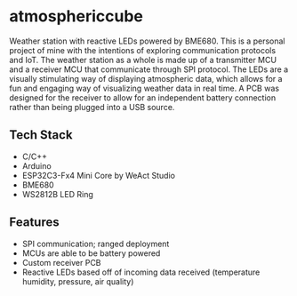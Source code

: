# atmosphericcube
Weather station with reactive LEDs powered by BME680. This is a personal project of mine with the intentions of exploring communication protocols and IoT. The weather station as a whole is made up of a transmitter MCU and a receiver MCU that communicate through SPI protocol. The LEDs are a visually stimulating way of displaying atmospheric data, which allows for a fun and engaging way of visualizing weather data in real time. A PCB was designed for the receiver to allow for an independent battery connection rather than being plugged into a USB source.

## Tech Stack
- C/C++
- Arduino
- ESP32C3-Fx4 Mini Core by WeAct Studio
- BME680
- WS2812B LED Ring

## Features
- SPI communication; ranged deployment
- MCUs are able to be battery powered
- Custom receiver PCB
- Reactive LEDs based off of incoming data received (temperature humidity, pressure, air quality)
